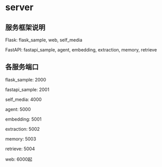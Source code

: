 # server

## 服务框架说明

Flask: flask_sample, web, self_media

FastAPI: fastapi_sample, agent, embedding, extraction, memory, retrieve

## 各服务端口
flask_sample: 2000

fastapi_sample: 2001

self_media: 4000

agent: 5000

embedding: 5001

extraction: 5002

memory: 5003

retrieve: 5004

web: 6000起
